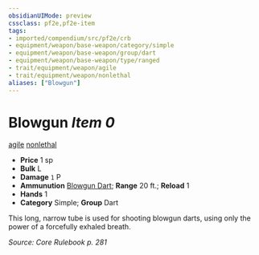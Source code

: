 ```yaml
---
obsidianUIMode: preview
cssclass: pf2e,pf2e-item
tags:
- imported/compendium/src/pf2e/crb
- equipment/weapon/base-weapon/category/simple
- equipment/weapon/base-weapon/group/dart
- equipment/weapon/base-weapon/type/ranged
- trait/equipment/weapon/agile
- trait/equipment/weapon/nonlethal
aliases: ["Blowgun"]
---
```

# Blowgun *Item 0*  
[agile](agile.md)  [nonlethal](nonlethal.md)  

- **Price** 1 sp
- **Bulk** L
- **Damage** `1` P
- **Ammunution** [Blowgun Dart](blowgun-dart.md); **Range** 20 ft.; **Reload** 1
- **Hands** 1
- **Category** Simple; **Group** Dart 

This long, narrow tube is used for shooting blowgun darts, using only the power of a forcefully exhaled breath.

*Source: Core Rulebook p. 281*